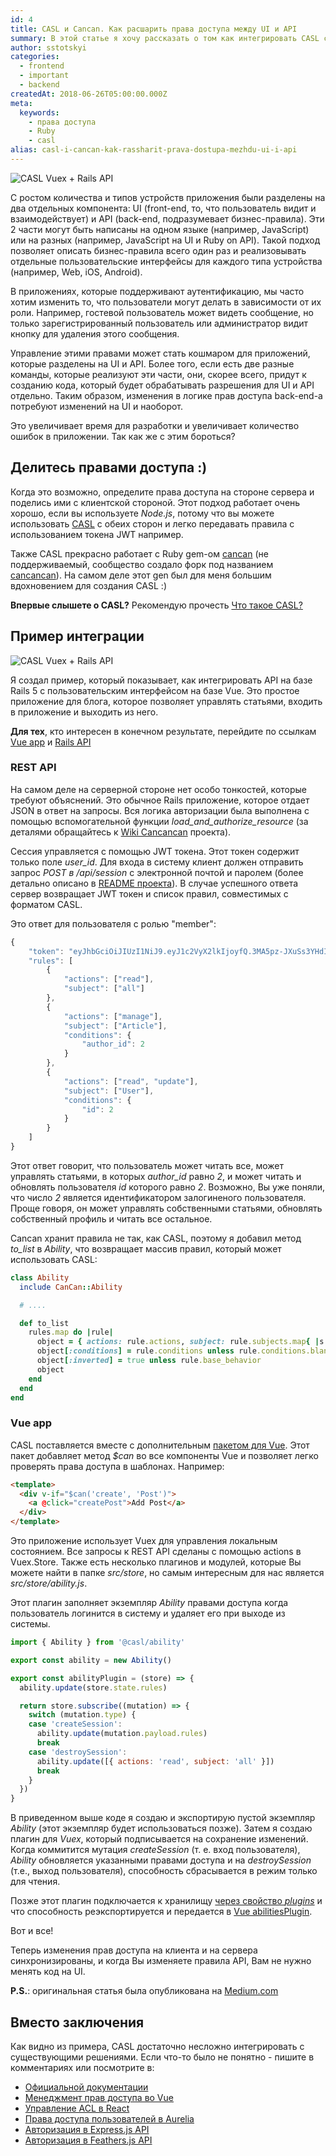 ```yaml
---
id: 4
title: CASL и Cancan. Как расшарить права доступа между UI и API
summary: В этой статье я хочу раcсказать о том как интегрировать CASL с Rails API.
author: sstotskyi
categories:
  - frontend
  - important
  - backend
createdAt: 2018-06-26T05:00:00.000Z
meta:
  keywords:
    - права доступа
    - Ruby
    - casl
alias: casl-i-cancan-kak-rassharit-prava-dostupa-mezhdu-ui-i-api
---
```


![CASL Vuex + Rails API](./casl-vue-rails-logo.png "CASL Vuex + Rails API")

С ростом количества и типов устройств приложения были разделены на два отдельных компонента: UI (front-end, то, что пользователь видит и взаимодействует) и API (back-end, подразумевает бизнес-правила). Эти 2 части могут быть написаны на одном языке (например, JavaScript) или на разных (например, JavaScript на UI и Ruby on API). Такой подход позволяет описать бизнес-правила всего один раз и реализовывать отдельные пользовательские интерфейсы для каждого типа устройства (например, Web, iOS, Android).

В приложениях, которые поддерживают аутентификацию, мы часто хотим изменить то, что пользователи могут делать в зависимости от их роли. Например, гостевой пользователь может видеть сообщение, но только зарегистрированный пользователь или администратор видит кнопку для удаления этого сообщения.

Управление этими правами может стать кошмаром для приложений, которые разделены на UI и API. Более того, если есть две разные команды, которые реализуют эти части, они, скорее всего, придут к созданию кода, который будет обрабатывать разрешения для UI и API отдельно. Таким образом, изменения в логике прав доступа back-end-а потребуют изменений на UI и наоборот.

Это увеличивает время для разработки и увеличивает количество ошибок в приложении. Так как же с этим бороться?

## Делитесь правами доступа :)

Когда это возможно, определите права доступа на стороне сервера и поделись ими с клиентской стороной. Этот подход работает очень хорошо, если вы используете _Node.js_, потому что вы можете использовать [CASL](https://github.com/stalniy/casl) с обеих сторон и легко передавать правила с использованием токена JWT например.

Также CASL прекрасно работает с Ruby gem-ом [cancan](https://github.com/ryanb/cancan) (не поддерживаемый, сообщество создало форк под названием [cancancan](https://github.com/CanCanCommunity/cancancan)). На самом деле этот gen был для меня большим вдохновением для создания CASL :)

**Впервые слышете о CASL?** Рекомендую прочесть [Что такое CASL?](../../2017-08/chto-takoe-casl-ili-kak-vnedrit-proverku-prav-dostupa-v-vashe-prilozhenie)

## Пример интеграции

![CASL Vuex + Rails API](./vuex-rails-app.gif "CASL Vuex + Rails API")

Я создал пример, который показывает, как интегрировать API на базе Rails 5 с пользовательским интерфейсом на базе Vue. Это простое приложение для блога, которое позволяет управлять статьями, входить в приложение и выходить из него.

**Для тех**, кто интересен в конечном результате, перейдите по ссылкам [Vue app](https://github.com/stalniy/casl-vue-api-example) и [Rails API](https://github.com/stalniy/rails-cancan-api-example)

### REST API

На самом деле на серверной стороне нет особо тонкостей, которые требуют объяснений. Это обычное Rails приложение, которое отдает JSON в ответ на запросы. Вся логика авторизации была выполнена с помощью вспомогательной функции _load\_and\_authorize\_resource_ (за деталями обращайтесь к [Wiki Cancancan](https://github.com/CanCanCommunity/cancancan/wiki) проекта).

Сессия управляется с помощью JWT токена. Этот токен содержит только поле _user\_id_. Для входа в систему клиент должен отправить запрос _POST в /api/session_ с электронной почтой и паролем (более детально описано в [README проекта](https://github.com/stalniy/rails-cancan-api-example)). В случае успешного ответа сервер возвращает JWT токен и список правил, совместимых с форматом CASL.

Это ответ для пользователя с ролью "member":

```javascript
{
    "token": "eyJhbGciOiJIUzI1NiJ9.eyJ1c2VyX2lkIjoyfQ.3MA5pz-JXuSs3YHdIEJcokTpharBLjUmfzXGp1dyYY8",
    "rules": [
        {
            "actions": ["read"],
            "subject": ["all"]
        },
        {
            "actions": ["manage"],
            "subject": ["Article"],
            "conditions": {
                "author_id": 2
            }
        },
        {
            "actions": ["read", "update"],
            "subject": ["User"],
            "conditions": {
                "id": 2
            }
        }
    ]
}
```

Этот ответ говорит, что пользователь может читать все, может управлять статьями, в которых _author\_id_ равно _2_, и может читать и обновлять пользователя _id_ которого равно _2_. Возможно, Вы уже поняли, что число _2_ является идентификатором залогиненого пользователя. Проще говоря, он может управлять собственными статьями, обновлять собственный профиль и читать все остальное.

Cancan хранит правила не так, как CASL, поэтому я добавил метод _to\_list_ в _Ability_, что возвращает массив правил, который может использовать CASL:

```ruby
class Ability
  include CanCan::Ability

  # ....

  def to_list
    rules.map do |rule|
      object = { actions: rule.actions, subject: rule.subjects.map{ |s| s.is_a?(Symbol) ? s : s.name } }
      object[:conditions] = rule.conditions unless rule.conditions.blank?
      object[:inverted] = true unless rule.base_behavior
      object
    end
  end
end
```

### Vue app

CASL поставляется вместе с дополнительным [пакетом для Vue](https://github.com/stalniy/casl/tree/master/packages/casl-vue). Этот пакет добавляет метод _$can_ во все компоненты Vue и позволяет легко проверять права доступа в шаблонах. Например:

```html
<template>
  <div v-if="$can('create', 'Post')">
    <a @click="createPost">Add Post</a>
  </div>
</template>
```

Это приложение использует Vuex для управления локальным состоянием. Все запросы к REST API сделаны с помощью actions в Vuex.Store. Также есть несколько плагинов и модулей, которые Вы можете найти в папке _src/store_, но самым интересным для нас является _src/store/ability.js_.

Этот плагин заполняет экземпляр _Ability_ правами доступа когда пользователь логинится в систему и удаляет его при выходе из системы.

```javascript
import { Ability } from '@casl/ability'

export const ability = new Ability()

export const abilityPlugin = (store) => {
  ability.update(store.state.rules)

  return store.subscribe((mutation) => {
    switch (mutation.type) {
    case 'createSession':
      ability.update(mutation.payload.rules)
      break
    case 'destroySession':
      ability.update([{ actions: 'read', subject: 'all' }])
      break
    }
  })
}
```

В приведенном выше коде я создаю и экспортирую пустой экземпляр _Ability_ (этот экземпляр будет использоваться позже). Затем я создаю плагин для _Vuex_, который подписывается на сохранение изменений. Когда коммитится мутация _createSession_ (т. е. вход пользователя), _Ability_ обновляется указанными правами доступа и на _destroySession_ (т.е., выход пользователя), способность сбрасывается в режим только для чтения.

Позже этот плагин подключается к хранилищу [через свойство _plugins_](https://github.com/stalniy/casl-vue-api-example/blob/master/src/store/index.js#L19) и что способность реэкспортируется и передается в [Vue abilitiesPlugin](https://github.com/stalniy/casl-vue-api-example/blob/master/src/main.js#L13).

Вот и все!

Теперь изменения прав доступа на клиента и на сервера синхронизированы, и когда Вы изменяете правила API, Вам не нужно менять код на UI.

**P.S.**: оригинальная статья была опубликована на [Medium.com](https://medium.com/dailyjs/casl-and-cancan-permissions-sharing-between-ui-and-api-5f1fa8b4bec)

## Вместо заключения

Как видно из примера, CASL достаточно несложно интегрировать с существующими решениями. Если что-то было не понятно - пишите в комментариях или посмотрите в:

*   [Официальной документации](https://stalniy.github.io/casl/)
*   [Менеджмент прав доступа во Vue](https://medium.com/dailyjs/vue-acl-with-casl-781a374b987a)
*   [Управление ACL в React](https://medium.com/dailyjs/managing-user-permissions-in-your-react-app-a93a94ff9b40)
*   [Права доступа пользователей в Aurelia](https://medium.com/@sergiy.stotskiy/casl-based-authorization-in-aurelia-app-3e44c0fe1703)
*   [Авторизация в Express.js API](https://medium.com/@sergiy.stotskiy/authorization-with-casl-in-express-app-d94eb2e2b73b)
*   [Авторизация в Feathers.js API](https://blog.feathersjs.com/authorization-with-casl-in-feathersjs-app-fd6e24eefbff)
